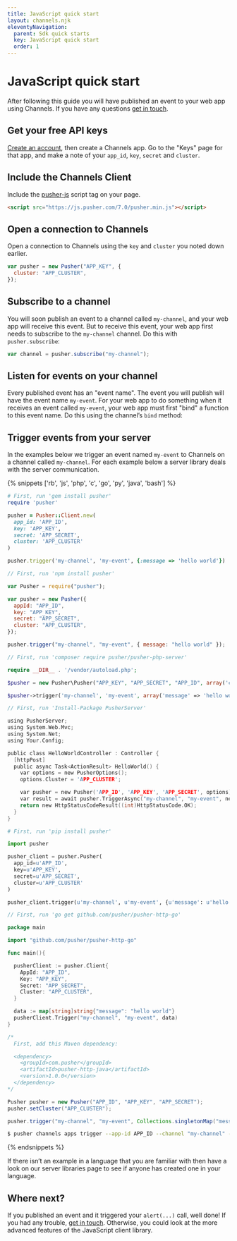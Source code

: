 ```yaml
---
title: JavaScript quick start
layout: channels.njk
eleventyNavigation:
  parent: Sdk quick starts
  key: JavaScript quick start
  order: 1
---
```


# JavaScript quick start

After following this guide you will have published an event to your web app using Channels. If you have any questions [get in touch](https://pusher.com/support).

## Get your free API keys

[Create an account](https://dashboard.pusher.com/accounts/sign_up), then create a Channels app. Go to the "Keys" page for that app, and make a note of your `app_id`, `key`, `secret` and `cluster`.

## Include the Channels Client

Include the [pusher-js](https://github.com/pusher/pusher-js) script tag on your page.

```html
<script src="https://js.pusher.com/7.0/pusher.min.js"></script>
```

## Open a connection to Channels

Open a connection to Channels using the `key` and `cluster` you noted down earlier.

```js
var pusher = new Pusher("APP_KEY", {
  cluster: "APP_CLUSTER",
});
```

## Subscribe to a channel

You will soon publish an event to a channel called `my-channel`, and your web app will receive this event. But to receive this event, your web app first needs to subscribe to the `my-channel` channel. Do this with `pusher.subscribe`:

```js
var channel = pusher.subscribe("my-channel");
```

## Listen for events on your channel

Every published event has an "event name". The event you will publish will have the event name `my-event`. For your web app to do something when it receives an event called `my-event`, your web app must first "bind" a function to this event name. Do this using the channel’s `bind` method:

## Trigger events from your server

In the examples below we trigger an event named `my-event` to Channels on a channel called `my-channel`. For each example below a server library deals with the server communication.

{% snippets ['rb', 'js', 'php', 'c', 'go', 'py', 'java', 'bash'] %}

```rb
# First, run 'gem install pusher'
require 'pusher'

pusher = Pusher::Client.new(
  app_id: 'APP_ID',
  key: 'APP_KEY',
  secret: 'APP_SECRET',
  cluster: 'APP_CLUSTER'
)

pusher.trigger('my-channel', 'my-event', {:message => 'hello world'})
```

```js
// First, run 'npm install pusher'

var Pusher = require("pusher");

var pusher = new Pusher({
  appId: "APP_ID",
  key: "APP_KEY",
  secret: "APP_SECRET",
  cluster: "APP_CLUSTER",
});

pusher.trigger("my-channel", "my-event", { message: "hello world" });
```

```php
// First, run 'composer require pusher/pusher-php-server'

require __DIR__ . '/vendor/autoload.php';

$pusher = new Pusher\Pusher("APP_KEY", "APP_SECRET", "APP_ID", array('cluster' => 'APP_CLUSTER'));

$pusher->trigger('my-channel', 'my-event', array('message' => 'hello world'));

```

```c
// First, run 'Install-Package PusherServer'

using PusherServer;
using System.Web.Mvc;
using System.Net;
using Your.Config;

public class HelloWorldController : Controller {
  [httpPost]
  public async Task<ActionResult> HelloWorld() {
    var options = new PusherOptions();
    options.Cluster = 'APP_CLUSTER';

    var pusher = new Pusher('APP_ID', 'APP_KEY', 'APP_SECRET', options);
    var result = await pusher.TriggerAsync("my-channel", "my-event", new { message = "hello world" });
    return new HttpStatusCodeResult((int)HttpStatusCode.OK);
  }
}
```

```py
# First, run 'pip install pusher'

import pusher

pusher_client = pusher.Pusher(
  app_id=u'APP_ID',
  key=u'APP_KEY',
  secret=u'APP_SECRET',
  cluster=u'APP_CLUSTER'
)

pusher_client.trigger(u'my-channel', u'my-event', {u'message': u'hello world'})
```

```go
// First, run 'go get github.com/pusher/pusher-http-go'

package main

import "github.com/pusher/pusher-http-go"

func main(){

  pusherClient := pusher.Client{
    AppId: "APP_ID",
    Key: "APP_KEY",
    Secret: "APP_SECRET",
    Cluster: "APP_CLUSTER",
  }

  data := map[string]string{"message": "hello world"}
  pusherClient.Trigger("my-channel", "my-event", data)
}
```

```java
/*
  First, add this Maven dependency:

  <dependency>
    <groupId>com.pusher</groupId>
    <artifactId>pusher-http-java</artifactId>
    <version>1.0.0</version>
  </dependency>
*/

Pusher pusher = new Pusher("APP_ID", "APP_KEY", "APP_SECRET");
pusher.setCluster("APP_CLUSTER");

pusher.trigger("my-channel", "my-event", Collections.singletonMap("message", "Hello World"));
```

```bash
$ pusher channels apps trigger --app-id APP_ID --channel "my-channel" --event "my-event" --message "hello world"
```

{% endsnippets %}

If there isn’t an example in a language that you are familiar with then have a look on our server libraries page to see if anyone has created one in your language.

## Where next?

If you published an event and it triggered your `alert(...)` call, well done! If you had any trouble, [get in touch](https://pusher.com/support). Otherwise, you could look at the more advanced features of the JavaScript client library.
